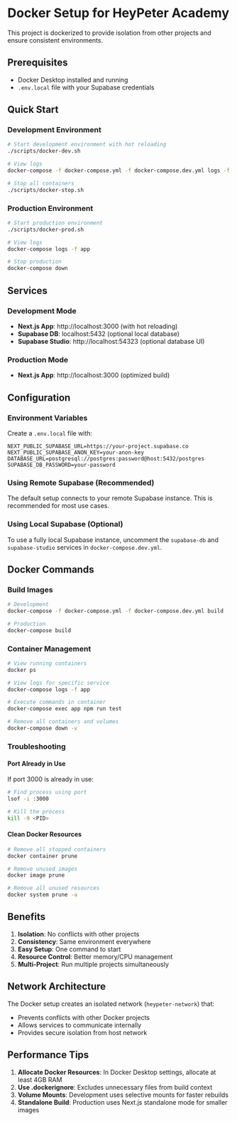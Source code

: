 # Docker Setup for HeyPeter Academy

This project is dockerized to provide isolation from other projects and ensure consistent environments.

## Prerequisites

- Docker Desktop installed and running
- `.env.local` file with your Supabase credentials

## Quick Start

### Development Environment

```bash
# Start development environment with hot reloading
./scripts/docker-dev.sh

# View logs
docker-compose -f docker-compose.yml -f docker-compose.dev.yml logs -f app

# Stop all containers
./scripts/docker-stop.sh
```

### Production Environment

```bash
# Start production environment
./scripts/docker-prod.sh

# View logs
docker-compose logs -f app

# Stop production
docker-compose down
```

## Services

### Development Mode
- **Next.js App**: http://localhost:3000 (with hot reloading)
- **Supabase DB**: localhost:5432 (optional local database)
- **Supabase Studio**: http://localhost:54323 (optional database UI)

### Production Mode
- **Next.js App**: http://localhost:3000 (optimized build)

## Configuration

### Environment Variables
Create a `.env.local` file with:
```env
NEXT_PUBLIC_SUPABASE_URL=https://your-project.supabase.co
NEXT_PUBLIC_SUPABASE_ANON_KEY=your-anon-key
DATABASE_URL=postgresql://postgres:password@host:5432/postgres
SUPABASE_DB_PASSWORD=your-password
```

### Using Remote Supabase (Recommended)
The default setup connects to your remote Supabase instance. This is recommended for most use cases.

### Using Local Supabase (Optional)
To use a fully local Supabase instance, uncomment the `supabase-db` and `supabase-studio` services in `docker-compose.dev.yml`.

## Docker Commands

### Build Images
```bash
# Development
docker-compose -f docker-compose.yml -f docker-compose.dev.yml build

# Production
docker-compose build
```

### Container Management
```bash
# View running containers
docker ps

# View logs for specific service
docker-compose logs -f app

# Execute commands in container
docker-compose exec app npm run test

# Remove all containers and volumes
docker-compose down -v
```

### Troubleshooting

#### Port Already in Use
If port 3000 is already in use:
```bash
# Find process using port
lsof -i :3000

# Kill the process
kill -9 <PID>
```

#### Clean Docker Resources
```bash
# Remove all stopped containers
docker container prune

# Remove unused images
docker image prune

# Remove all unused resources
docker system prune -a
```

## Benefits

1. **Isolation**: No conflicts with other projects
2. **Consistency**: Same environment everywhere
3. **Easy Setup**: One command to start
4. **Resource Control**: Better memory/CPU management
5. **Multi-Project**: Run multiple projects simultaneously

## Network Architecture

The Docker setup creates an isolated network (`heypeter-network`) that:
- Prevents conflicts with other Docker projects
- Allows services to communicate internally
- Provides secure isolation from host network

## Performance Tips

1. **Allocate Docker Resources**: In Docker Desktop settings, allocate at least 4GB RAM
2. **Use .dockerignore**: Excludes unnecessary files from build context
3. **Volume Mounts**: Development uses selective mounts for faster rebuilds
4. **Standalone Build**: Production uses Next.js standalone mode for smaller images